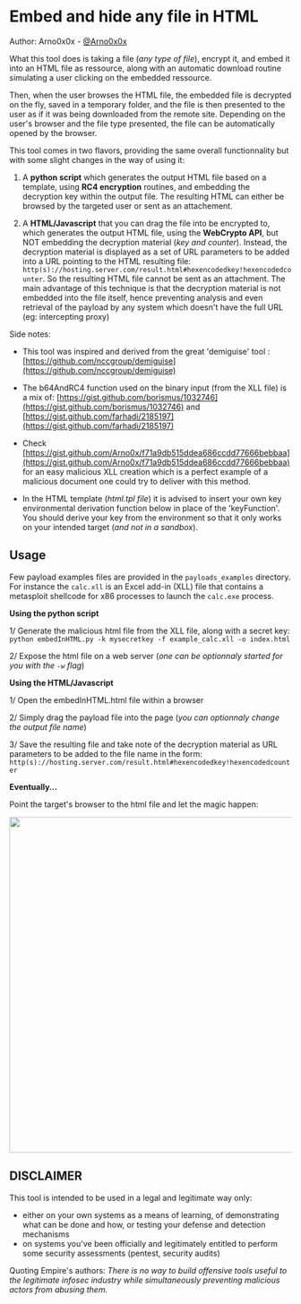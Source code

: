 Embed and hide any file in HTML
============

Author: Arno0x0x - [@Arno0x0x](http://twitter.com/Arno0x0x)

What this tool does is taking a file (*any type of file*), encrypt it, and embed it into an HTML file as ressource, along with an automatic download routine simulating a user clicking on the embedded ressource.

Then, when the user browses the HTML file, the embedded file is decrypted on the fly, saved in a temporary folder, and the file is then presented to the user as if it was being downloaded from the remote site. Depending on the user's browser and the file type presented, the file can be automatically opened by the browser.

This tool comes in two flavors, providing the same overall functionnality but with some slight changes in the way of using it:

  1. A **python script** which generates the output HTML file based on a template, using **RC4 encryption** routines, and embedding the decryption key within the output file. The resulting HTML can either be browsed by the targeted user or sent as an attachement.

  2. A **HTML/Javascript** that you can drag the file into be encrypted to, which generates the output HTML file, using the **WebCrypto API**, but NOT embedding the decryption material (*key and counter*). Instead, the decryption material is displayed as a set of URL parameters to be added into a URL pointing to the HTML resulting file: `http(s)://hosting.server.com/result.html#hexencodedkey!hexencodedcounter`. So the resulting HTML file cannot be sent as an attachment.
  The main advantage of this technique is that the decryption material is not embedded into the file itself, hence preventing analysis and even retrieval of the payload by any system which doesn't have the full URL (eg: intercepting proxy)

Side notes:
- This tool was inspired and derived from the great 'demiguise' tool : [https://github.com/nccgroup/demiguise](https://github.com/nccgroup/demiguise)

- The b64AndRC4 function used on the binary input (from the XLL file) is a mix of:
[https://gist.github.com/borismus/1032746](https://gist.github.com/borismus/1032746) and [https://gist.github.com/farhadi/2185197](https://gist.github.com/farhadi/2185197)

- Check [https://gist.github.com/Arno0x/f71a9db515ddea686ccdd77666bebbaa](https://gist.github.com/Arno0x/f71a9db515ddea686ccdd77666bebbaa) for an easy malicious XLL creation which is a perfect example of a malicious document one could try to deliver with this method.

- In the HTML template (*html.tpl file*) it is advised to insert your own key environmental derivation function below in place
of the 'keyFunction'. You should derive your key from the environment so that it only works on your intended target (*and not in a sandbox*).

Usage
----------------------

Few payload examples files are provided in the `payloads_examples` directory. For instance the `calc.xll` is an Excel add-in (XLL) file that contains a metasploit shellcode for x86 processes to launch the `calc.exe` process.

**Using the python script**

1/ Generate the malicious html file from the XLL file, along with a secret key:
`python embedInHTML.py -k mysecretkey -f example_calc.xll -o index.html`

2/ Expose the html file on a web server (*one can be optionnaly started for you with the `-w` flag*)

**Using the HTML/Javascript**

1/ Open the embedInHTML.html file within a browser

2/ Simply drag the payload file into the page (*you can optionnaly change the output file name*)

3/ Save the resulting file and take note of the decryption material as URL parameters to be added to the file name in the form: `http(s)://hosting.server.com/result.html#hexencodedkey!hexencodedcounter`


**Eventually...**

Point the target's browser to the html file and let the magic happen:

<img src="https://dl.dropboxusercontent.com/s/d53j2yev8itwu4e/deliverXLLviaHTML.jpg?dl=0" width="600">

DISCLAIMER
----------------
This tool is intended to be used in a legal and legitimate way only:
  - either on your own systems as a means of learning, of demonstrating what can be done and how, or testing your defense and detection mechanisms
  - on systems you've been officially and legitimately entitled to perform some security assessments (pentest, security audits)

Quoting Empire's authors:
*There is no way to build offensive tools useful to the legitimate infosec industry while simultaneously preventing malicious actors from abusing them.*
